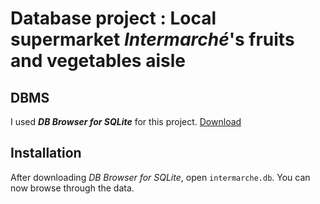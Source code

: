 # Database project : Local supermarket *Intermarché*'s fruits and vegetables aisle
## DBMS
I used ***DB Browser for SQLite*** for this project. [Download](https://sqlitebrowser.org/dl/)
## Installation
After downloading *DB Browser for SQLite*, open `intermarche.db`. You can now browse through the data.
